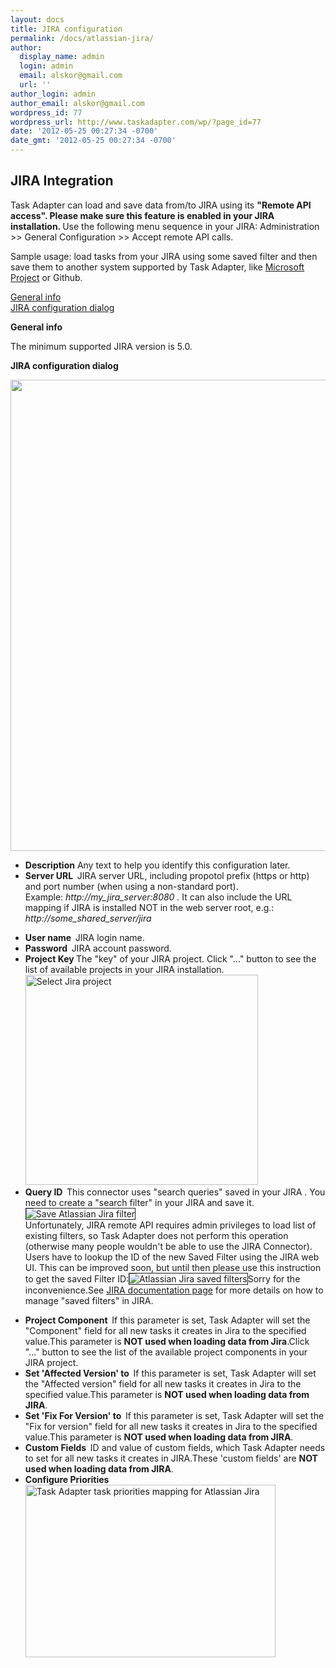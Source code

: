 ```yaml
---
layout: docs
title: JIRA configuration
permalink: /docs/atlassian-jira/
author:
  display_name: admin
  login: admin
  email: alskor@gmail.com
  url: ''
author_login: admin
author_email: alskor@gmail.com
wordpress_id: 77
wordpress_url: http://www.taskadapter.com/wp/?page_id=77
date: '2012-05-25 00:27:34 -0700'
date_gmt: '2012-05-25 00:27:34 -0700'
---
```


## JIRA Integration

<div id="block-system-main">
<div id="node-37">
<p>Task Adapter can load and save data from/to JIRA using its&nbsp;<strong>"Remote API access". Please make sure this feature is enabled in your JIRA installation. </strong>Use the following menu sequence in your JIRA: Administration >> General Configuration >> Accept remote API calls.</p>
<p>Sample usage: load tasks from your JIRA&nbsp;using some saved filter and then save them to another system supported by Task Adapter, like <a href="/user-guide/microsoft-project">Microsoft Project</a> or Github.</p>
<p><a href="#general">General info<br />
</a><a href="#dialog">JIRA configuration dialog</a></p>
<p><strong><a id="general" name="general"></a>General info</strong></p>
<p>The minimum supported JIRA&nbsp;version is 5.0.</p>
<p><strong>JIRA&nbsp;configuration dialog</strong></p>
<p><a href="http://www.taskadapter.com/wp-content/uploads/2012/05/edit_jira1.png"><img class="alignnone size-full wp-image-467" title="edit_jira" alt="" src="http://www.taskadapter.com/wp-content/uploads/2012/05/edit_jira1.png" width="790" height="754" /></a></p>
<ul>
<li><strong>Description</strong>&nbsp;Any text to help you identify this configuration later.</li>
<li><strong>Server URL &nbsp;</strong>JIRA server URL, including propotol prefix (https or http) and port number (when using a non-standard port).<br />
Example: <em>http://my_jira_server:8080 .&nbsp;</em>It can also include the URL mapping if JIRA&nbsp;is installed NOT in the web server root, e.g.: <em>http://some_shared_server/jira</em></li></p>
<li><strong>User name &nbsp;</strong>JIRA login name.</li>
<li><strong>Password &nbsp;</strong>JIRA&nbsp;account password.</li>
<li><strong>Project Key&nbsp;</strong>The "key" of your JIRA&nbsp;project. Click "..." button to see the list of available projects in your JIRA&nbsp;installation.<a href="http://www.taskadapter.com/wp-content/uploads/2012/05/select_project.png"><img class="alignnone size-full wp-image-139" title="select_project" alt="Select Jira project" src="http://www.taskadapter.com/wp-content/uploads/2012/05/select_project.png" width="372" height="336" /></a></li>
<li><strong>Query ID &nbsp;</strong>This connector uses "search queries" saved in your JIRA&nbsp;. You need to create a "search filter" in your JIRA&nbsp;and save it.<img alt="Save Atlassian Jira filter" src="http://www.taskadapter.com/wp-content/uploads/2012/05/save_filter.png" border="1" /><br />
Unfortunately, JIRA&nbsp;remote API requires admin privileges to load list of existing filters, so Task Adapter does not perform this operation (otherwise many people wouldn't be able to use the JIRA&nbsp;Connector). Users have to lookup the ID of the new Saved Filter using the JIRA web UI. This can be improved soon, but until then please use this instruction to get the saved Filter ID:<img alt="Atlassian Jira saved filters" src="http://www.taskadapter.com/wp-content/uploads/2012/05/find_filter_id.png" border="1" />Sorry for the inconvenience.See <a href="http://confluence.atlassian.com/display/JIRA/Saving+Searches+('Issue+Filters')" target="_blank">JIRA documentation page</a> for more details on how to manage "saved filters" in JIRA.</li></p>
<li><strong>Project Component &nbsp;</strong>If this parameter is set, Task Adapter will set the "Component" field for all new tasks it creates in Jira to the specified value.This parameter is <strong>NOT used when loading data from Jira</strong>.Click "..." button to see the list of the available project components in your JIRA project.</li>
<li><strong>Set 'Affected Version' to &nbsp;</strong>If this parameter is set, Task Adapter will set the "Affected version" field for all new tasks it creates in Jira to the specified value.This parameter is <strong>NOT used when loading data from JIRA</strong>.</li>
<li><strong>Set 'Fix For Version' to &nbsp;</strong>If this parameter is set, Task Adapter will set the "Fix for version" field for all new tasks it creates in Jira to the specified value.This parameter is <strong>NOT used when loading data from JIRA</strong>.</li>
<li><strong>Custom Fields &nbsp;</strong>ID and value of custom fields, which Task Adapter needs to set for all new tasks it creates in JIRA.These 'custom fields' are <strong>NOT used when loading data from JIRA</strong>.</li>
<li><strong>Configure Priorities<br />
</strong><img class="alignnone size-full wp-image-163" title="priorities" alt="Task Adapter task priorities mapping for Atlassian Jira" src="http://www.taskadapter.com/wp-content/uploads/2012/05/priorities.png" width="400" height="276" /></li><br />
</ul>

